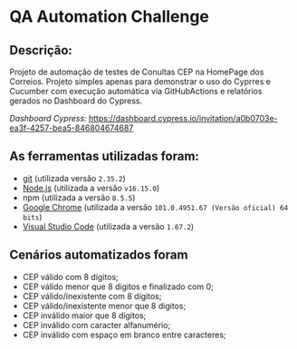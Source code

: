 # QA Automation Challenge

## Descrição:

Projeto de automação de testes de Conultas CEP na HomePage dos Correios. Projeto simples apenas para demonstrar o uso do Cyprres e Cucumber com execução automática via GitHubActions e relatórios gerados no Dashboard do Cypress. 

*Dashboard Cypress:* https://dashboard.cypress.io/invitation/a0b0703e-ea3f-4257-bea5-846804674687


## As ferramentas utilizadas foram:
- [git](https://git-scm.com/) (utilizada versão `2.35.2`)
- [Node.js](https://nodejs.org/en/) (utilizada a versão `v16.15.0`)
- npm (utilizada a versão `8.5.5`)
- [Google Chrome](https://www.google.com/intl/pt_br/chrome/) (utilizada a versão `101.0.4951.67 (Versão oficial) 64 bits`)
- [Visual Studio Code](https://code.visualstudio.com/) (utilizada a versão `1.67.2`)


## Cenários automatizados foram
- CEP válido com 8 dígitos;
- CEP válido menor que 8 digitos e finalizado com 0;
- CEP válido/inexistente com 8 dígitos;
- CEP válido/inexistente menor que 8 digitos;
- CEP inválido maior que 8 dígitos;
- CEP inválido com caracter alfanumério;
- CEP inválido com espaço em branco entre caracteres;